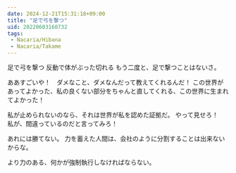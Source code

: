 ```yaml
---
date: 2024-12-21T15:31:18+09:00
title: "足で弓を撃つ"
uid: 20220603160732
tags:
 - Nacaria/Hibana
 - Nacaria/Takame
---
```


足で弓を撃つ
反動で体がぶった切れる
もう二度と、足で撃つことはないさ。

ああすごいや！　ダメなこと、ダメなんだって教えてくれるんだ！
この世界があってよかった、私の良くない部分をちゃんと直してくれる、この世界に生まれてよかった！

私が止められないのなら、それは世界が私を認めた証拠だ。
やって見せろ！　私が、間違っているのだと言ってみろ！


あれには勝てない。
力を蓄えた人間は、会社のように分割することは出来ないからな。

より力のある、何かが強制執行しなければならない。
